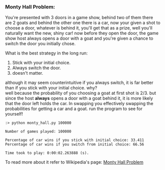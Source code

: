 ### Monty Hall Problem:
You're presented with 3 doors in a game show, behind two of them there are 2 goats and behind the other one there is a car, now your given a shot to choose a door, whatever is behind it, you'll get that as a prize, well you'll naturally want the new, shiny car!
now before they open the door, the game show host always opens a door with a goat and you're given a chance to switch the door you initially chose.

What is the best strategy in the long run:  
1. Stick with your initial choice.  
2. Always switch the door.  
3. doesn't matter.

although it may seem counterintuitive if you always switch, it is far better than if you stick with your initial choice. why?  
well because the probability of you choosing a goat at first shot is 2/3. but since the host **always** opens a door with a goat behind it, it is more likely that the door left holds the car. In swapping you effectively swapping the probabilities for getting a car and a goat. run the program to see for yourself!

```
:> python monty_hall.py 100000

Number of games played: 100000

Percentage of car wins if you stick with initial choice: 33.411
Percentage of car wins if you switch from initial choice: 66.56

Time took to play: 0:00:02.263888 (s).
```

To read more about it refer to Wikipedia's page:
[Monty Hall Problem](https://en.wikipedia.org/wiki/Monty_Hall_problem)
